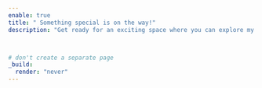 ```yaml
---
enable: true
title: " Something special is on the way!"
description: "Get ready for an exciting space where you can explore my latest projects, insights, and all things creative."



# don't create a separate page
_build:
  render: "never"
---
```

